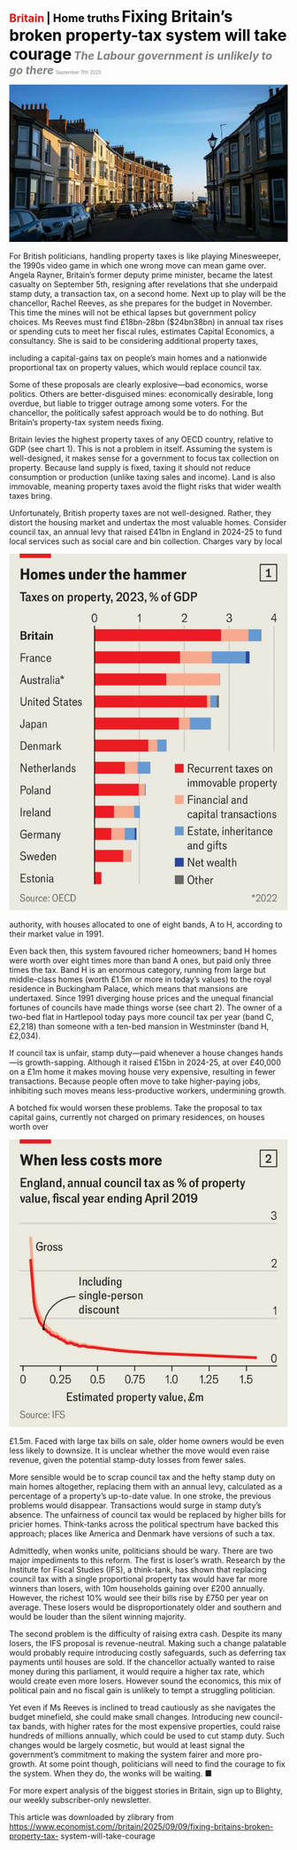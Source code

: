 <span style="color:#E3120B; font-size:14.9pt; font-weight:bold;">Britain</span> <span style="color:#000000; font-size:14.9pt; font-weight:bold;">| Home truths</span>
<span style="color:#000000; font-size:21.0pt; font-weight:bold;">Fixing Britain’s broken property-tax system will take courage</span>
<span style="color:#808080; font-size:14.9pt; font-weight:bold; font-style:italic;">The Labour government is unlikely to go there</span>
<span style="color:#808080; font-size:6.2pt;">September 11th 2025</span>

![](../images/047_Fixing_Britains_broken_property-tax_system_will_take_courage/p0187_img01.jpeg)

For British politicians, handling property taxes is like playing Minesweeper, the 1990s video game in which one wrong move can mean game over. Angela Rayner, Britain’s former deputy prime minister, became the latest casualty on September 5th, resigning after revelations that she underpaid stamp duty, a transaction tax, on a second home. Next up to play will be the chancellor, Rachel Reeves, as she prepares for the budget in November. This time the mines will not be ethical lapses but government policy choices. Ms Reeves must find £18bn-28bn ($24bn38bn) in annual tax rises or spending cuts to meet her fiscal rules, estimates Capital Economics, a consultancy. She is said to be considering additional property taxes,

including a capital-gains tax on people’s main homes and a nationwide proportional tax on property values, which would replace council tax.

Some of these proposals are clearly explosive—bad economics, worse politics. Others are better-disguised mines: economically desirable, long overdue, but liable to trigger outrage among some voters. For the chancellor, the politically safest approach would be to do nothing. But Britain’s property-tax system needs fixing.

Britain levies the highest property taxes of any OECD country, relative to GDP (see chart 1). This is not a problem in itself. Assuming the system is well-designed, it makes sense for a government to focus tax collection on property. Because land supply is fixed, taxing it should not reduce consumption or production (unlike taxing sales and income). Land is also immovable, meaning property taxes avoid the flight risks that wider wealth taxes bring.

Unfortunately, British property taxes are not well-designed. Rather, they distort the housing market and undertax the most valuable homes. Consider council tax, an annual levy that raised £41bn in England in 2024-25 to fund local services such as social care and bin collection. Charges vary by local

![](../images/047_Fixing_Britains_broken_property-tax_system_will_take_courage/p0188_img01.jpeg)

authority, with houses allocated to one of eight bands, A to H, according to their market value in 1991.

Even back then, this system favoured richer homeowners; band H homes were worth over eight times more than band A ones, but paid only three times the tax. Band H is an enormous category, running from large but middle-class homes (worth £1.5m or more in today’s values) to the royal residence in Buckingham Palace, which means that mansions are undertaxed. Since 1991 diverging house prices and the unequal financial fortunes of councils have made things worse (see chart 2). The owner of a two-bed flat in Hartlepool today pays more council tax per year (band C, £2,218) than someone with a ten-bed mansion in Westminster (band H, £2,034).

If council tax is unfair, stamp duty—paid whenever a house changes hands —is growth-sapping. Although it raised £15bn in 2024-25, at over £40,000 on a £1m home it makes moving house very expensive, resulting in fewer transactions. Because people often move to take higher-paying jobs, inhibiting such moves means less-productive workers, undermining growth.

A botched fix would worsen these problems. Take the proposal to tax capital gains, currently not charged on primary residences, on houses worth over

![](../images/047_Fixing_Britains_broken_property-tax_system_will_take_courage/p0189_img01.jpeg)

£1.5m. Faced with large tax bills on sale, older home owners would be even less likely to downsize. It is unclear whether the move would even raise revenue, given the potential stamp-duty losses from fewer sales.

More sensible would be to scrap council tax and the hefty stamp duty on main homes altogether, replacing them with an annual levy, calculated as a percentage of a property’s up-to-date value. In one stroke, the previous problems would disappear. Transactions would surge in stamp duty’s absence. The unfairness of council tax would be replaced by higher bills for pricier homes. Think-tanks across the political spectrum have backed this approach; places like America and Denmark have versions of such a tax.

Admittedly, when wonks unite, politicians should be wary. There are two major impediments to this reform. The first is loser’s wrath. Research by the Institute for Fiscal Studies (IFS), a think-tank, has shown that replacing council tax with a single proportional property tax would have far more winners than losers, with 10m households gaining over £200 annually. However, the richest 10% would see their bills rise by £750 per year on average. These losers would be disproportionately older and southern and would be louder than the silent winning majority.

The second problem is the difficulty of raising extra cash. Despite its many losers, the IFS proposal is revenue-neutral. Making such a change palatable would probably require introducing costly safeguards, such as deferring tax payments until houses are sold. If the chancellor actually wanted to raise money during this parliament, it would require a higher tax rate, which would create even more losers. However sound the economics, this mix of political pain and no fiscal gain is unlikely to tempt a struggling politician.

Yet even if Ms Reeves is inclined to tread cautiously as she navigates the budget minefield, she could make small changes. Introducing new council- tax bands, with higher rates for the most expensive properties, could raise hundreds of millions annually, which could be used to cut stamp duty. Such changes would be largely cosmetic, but would at least signal the government’s commitment to making the system fairer and more pro- growth. At some point though, politicians will need to find the courage to fix the system. When they do, the wonks will be waiting. ■

For more expert analysis of the biggest stories in Britain, sign up to Blighty, our weekly subscriber-only newsletter.

This article was downloaded by zlibrary from https://www.economist.com//britain/2025/09/09/fixing-britains-broken-property-tax- system-will-take-courage